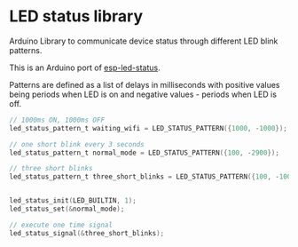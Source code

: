 LED status library
==============

Arduino Library to communicate device status through different LED blink
patterns.

This is an Arduino port of [esp-led-status](https://github.com/maximkulkin/esp-led-status).

Patterns are defined as a list of delays in milliseconds with positive values
being periods when LED is on and negative values - periods when LED is off.

```c
// 1000ms ON, 1000ms OFF
led_status_pattern_t waiting_wifi = LED_STATUS_PATTERN({1000, -1000});

// one short blink every 3 seconds
led_status_pattern_t normal_mode = LED_STATUS_PATTERN({100, -2900});

// three short blinks
led_status_pattern_t three_short_blinks = LED_STATUS_PATTERN({100, -100, 100, -100, 100, -700});


led_status_init(LED_BUILTIN, 1);
led_status_set(&normal_mode);

// execute one time signal
led_status_signal(&three_short_blinks);
```
